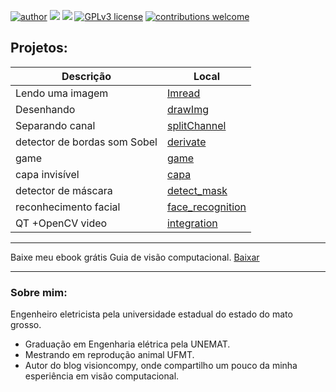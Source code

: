 
[![author](https://img.shields.io/badge/Autor-Elton-blue)](https://www.instagram.com/eltonfernandosantos/) [![](https://img.shields.io/badge/python-3.7+-blue.svg)](https://www.python.org/downloads/release/python-365/) [![](https://img.shields.io/badge/LIb-Opencv-blue.svg)](https://opencv.org/) [![GPLv3 license](https://img.shields.io/badge/License-GPLv3-blue.svg)](http://perso.crans.org/besson/LICENSE.html) [![contributions welcome](https://img.shields.io/badge/contributions-welcome-brightgreen.svg?style=flat)](https://github.com/eltonfernando/eltonOpencv/issues)


## Projetos:
| Descrição | Local|
| ------- | ------- |
| Lendo uma imagem | [Imread](./imread) |
| Desenhando | [drawImg](./drawImg) |
| Separando canal | [splitChannel](./splitChannel) |
| detector de bordas som Sobel | [derivate](./derivate) |
| game | [game](./game) |
| capa invisível | [capa](./invisibility) |
| detector de máscara | [detect_mask](./detect_mask) |
| reconhecimento facial | [face_recognition](./face_recognition)
| QT +OpenCV video | [integration](./pyqt5_opencv)
---

Baixe meu ebook grátis Guia de visão computacional. [Baixar](https://eltonfernando904.wixsite.com/meusite)

---

### Sobre mim:

Engenheiro eletricista pela universidade estadual do estado do mato grosso.

* Graduação em Engenharia elétrica pela UNEMAT.
* Mestrando em reprodução animal UFMT.
* Autor do blog visioncompy, onde compartilho um pouco da minha esperiência em visão computacional.

